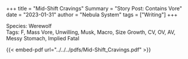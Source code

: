+++
title = "Mid-Shift Cravings"
Summary = "Story Post: Contains Vore"
date = "2023-01-31"
author = "Nebula System"
tags = ["Writing"]
+++

Species: Werewolf\
Tags: F, Mass Vore, Unwilling, Musk, Macro, Size Growth, CV, OV, AV, Messy Stomach, Implied Fatal

{{< embed-pdf url="../../../pdfs/Mid-Shift_Cravings.pdf" >}}